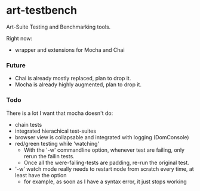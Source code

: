 # art-testbench
Art-Suite Testing and Benchmarking tools.

Right now:
* wrapper and extensions for Mocha and Chai

###  Future
* Chai is already mostly replaced, plan to drop it.
* Mocha is already highly augmented, plan to drop it.

### Todo

There is a lot I want that mocha doesn't do:

- chain tests
- integrated hierachical test-suites
- browser view is collapsable and integrated with logging (DomConsole)
- red/green testing while 'watching'
  - With the '-w' commandline option, whenever test are failing, only rerun the failin tests.
  - Once all the were-failing-tests are padding, re-run the original test.
- '-w' watch mode really needs to restart node from scratch every time, at least have the option
  - for example, as soon as I have a syntax error, it just stops working
